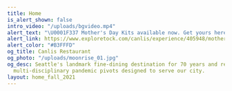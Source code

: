 ```yaml
---
title: Home
is_alert_shown: false
intro_video: "/uploads/bgvideo.mp4"
alert_text: "\U0001F337 Mother's Day Kits available now. Get yours here."
alert_link: https://www.exploretock.com/canlis/experience/405948/mothers-day-kit?date=2023-05-13&size=1&time=12%3A00
alert_color: "#B3FFFD"
og_title: Canlis Restaurant
og_photo: "/uploads/moonrise_01.jpg"
og_desc: Seattle's landmark fine-dining destination for 70 years and recent home to
  multi-disciplinary pandemic pivots designed to serve our city.
layout: home_fall_2021
---
```


